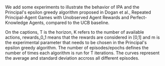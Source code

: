We add some experiments to illustrate the behavior of IPA and the Principal's epsilon greedy algorithm proposed in Dogan et al., Repeated Principal-Agent Games with Unobserved Agent Rewards and Perfect-Knowledge Agents, compared to the UCB baseline.

On the captions, T is the horizon, K refers to the number of available actions, rewards_0_1 means that the rewards are considered in [0,1] and m is the experimental parameter that needs to be chosen in the Principal's epsilon greedy algorithm. The number of episodes/epochs defines the number of times each algorithm is run for T iterations. The curves represent the average and standard deviation accross all different episodes.
